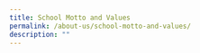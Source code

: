 ```yaml
---
title: School Motto and Values
permalink: /about-us/school-motto-and-values/
description: ""
---
```

